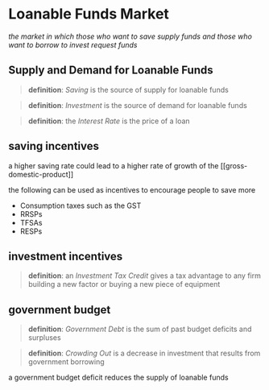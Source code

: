 # Loanable Funds Market

_the market in which those who want to save supply funds and those who want to borrow to invest request funds_

## Supply and Demand for Loanable Funds

> **definition**: _Saving_ is the source of supply for loanable funds

> **definition**: _Investment_ is the source of demand for loanable funds

> **definition**: the _Interest Rate_ is the price of a loan

## saving incentives

a higher saving rate could lead to a higher rate of growth of the [[gross-domestic-product]]

the following can be used as incentives to encourage people to save more

- Consumption taxes such as the GST
- RRSPs
- TFSAs
- RESPs

## investment incentives

> **definition**: an _Investment Tax Credit_ gives a tax advantage to any firm building a new factor or buying a new piece of equipment

## government budget

> **definition**: _Government Debt_ is the sum of past budget deficits and surpluses

> **definition**: _Crowding Out_ is a decrease in investment that results from government borrowing

a government budget deficit reduces the supply of loanable funds
